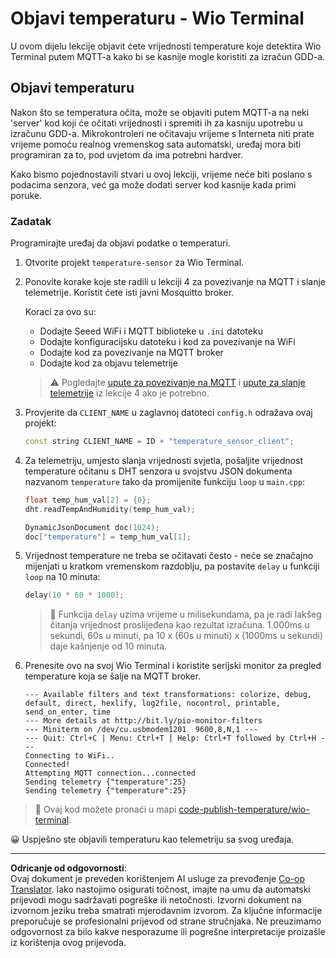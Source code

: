 <!--
CO_OP_TRANSLATOR_METADATA:
{
  "original_hash": "df28cd649cd892bcce034e064913b2f3",
  "translation_date": "2025-08-28T15:12:47+00:00",
  "source_file": "2-farm/lessons/1-predict-plant-growth/wio-terminal-temp-publish.md",
  "language_code": "hr"
}
-->
# Objavi temperaturu - Wio Terminal

U ovom dijelu lekcije objavit ćete vrijednosti temperature koje detektira Wio Terminal putem MQTT-a kako bi se kasnije mogle koristiti za izračun GDD-a.

## Objavi temperaturu

Nakon što se temperatura očita, može se objaviti putem MQTT-a na neki 'server' kod koji će očitati vrijednosti i spremiti ih za kasniju upotrebu u izračunu GDD-a. Mikrokontroleri ne očitavaju vrijeme s Interneta niti prate vrijeme pomoću realnog vremenskog sata automatski, uređaj mora biti programiran za to, pod uvjetom da ima potrebni hardver.

Kako bismo pojednostavili stvari u ovoj lekciji, vrijeme neće biti poslano s podacima senzora, već ga može dodati server kod kasnije kada primi poruke.

### Zadatak

Programirajte uređaj da objavi podatke o temperaturi.

1. Otvorite projekt `temperature-sensor` za Wio Terminal.

1. Ponovite korake koje ste radili u lekciji 4 za povezivanje na MQTT i slanje telemetrije. Koristit ćete isti javni Mosquitto broker.

    Koraci za ovo su:

    - Dodajte Seeed WiFi i MQTT biblioteke u `.ini` datoteku
    - Dodajte konfiguracijsku datoteku i kod za povezivanje na WiFi
    - Dodajte kod za povezivanje na MQTT broker
    - Dodajte kod za objavu telemetrije

    > ⚠️ Pogledajte [upute za povezivanje na MQTT](../../../1-getting-started/lessons/4-connect-internet/wio-terminal-mqtt.md) i [upute za slanje telemetrije](../../../1-getting-started/lessons/4-connect-internet/wio-terminal-telemetry.md) iz lekcije 4 ako je potrebno.

1. Provjerite da `CLIENT_NAME` u zaglavnoj datoteci `config.h` odražava ovaj projekt:

    ```cpp
    const string CLIENT_NAME = ID + "temperature_sensor_client";
    ```

1. Za telemetriju, umjesto slanja vrijednosti svjetla, pošaljite vrijednost temperature očitanu s DHT senzora u svojstvu JSON dokumenta nazvanom `temperature` tako da promijenite funkciju `loop` u `main.cpp`:

    ```cpp
    float temp_hum_val[2] = {0};
    dht.readTempAndHumidity(temp_hum_val);

    DynamicJsonDocument doc(1024);
    doc["temperature"] = temp_hum_val[1];
    ```

1. Vrijednost temperature ne treba se očitavati često - neće se značajno mijenjati u kratkom vremenskom razdoblju, pa postavite `delay` u funkciji `loop` na 10 minuta:

    ```cpp
    delay(10 * 60 * 1000);
    ```

    > 💁 Funkcija `delay` uzima vrijeme u milisekundama, pa je radi lakšeg čitanja vrijednost proslijeđena kao rezultat izračuna. 1.000ms u sekundi, 60s u minuti, pa 10 x (60s u minuti) x (1000ms u sekundi) daje kašnjenje od 10 minuta.

1. Prenesite ovo na svoj Wio Terminal i koristite serijski monitor za pregled temperature koja se šalje na MQTT broker.

    ```output
    --- Available filters and text transformations: colorize, debug, default, direct, hexlify, log2file, nocontrol, printable, send_on_enter, time
    --- More details at http://bit.ly/pio-monitor-filters
    --- Miniterm on /dev/cu.usbmodem1201  9600,8,N,1 ---
    --- Quit: Ctrl+C | Menu: Ctrl+T | Help: Ctrl+T followed by Ctrl+H ---
    Connecting to WiFi..
    Connected!
    Attempting MQTT connection...connected
    Sending telemetry {"temperature":25}
    Sending telemetry {"temperature":25}
    ```

> 💁 Ovaj kod možete pronaći u mapi [code-publish-temperature/wio-terminal](../../../../../2-farm/lessons/1-predict-plant-growth/code-publish-temperature/wio-terminal).

😀 Uspješno ste objavili temperaturu kao telemetriju sa svog uređaja.

---

**Odricanje od odgovornosti**:  
Ovaj dokument je preveden korištenjem AI usluge za prevođenje [Co-op Translator](https://github.com/Azure/co-op-translator). Iako nastojimo osigurati točnost, imajte na umu da automatski prijevodi mogu sadržavati pogreške ili netočnosti. Izvorni dokument na izvornom jeziku treba smatrati mjerodavnim izvorom. Za ključne informacije preporučuje se profesionalni prijevod od strane stručnjaka. Ne preuzimamo odgovornost za bilo kakve nesporazume ili pogrešne interpretacije proizašle iz korištenja ovog prijevoda.